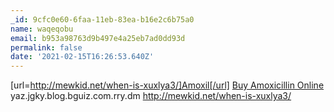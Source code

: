 ```yaml
---
_id: 9cfc0e60-6faa-11eb-83ea-b16e2c6b75a0
name: waqeqobu
email: b953a98763d9b497e4a25eb7ad0dd93d
permalink: false
date: '2021-02-15T16:26:53.640Z'
---
```

[url=http://mewkid.net/when-is-xuxlya3/]Amoxil[/url] <a href="http://mewkid.net/when-is-xuxlya3/">Buy Amoxicillin Online</a> yaz.jgky.blog.bguiz.com.rry.dm http://mewkid.net/when-is-xuxlya3/
